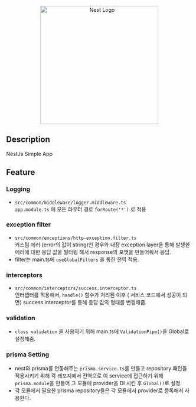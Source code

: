 <p align="center">
  <a href="http://nestjs.com/" target="blank"><img src="https://nestjs.com/img/logo_text.svg" width="320" alt="Nest Logo" /></a>
</p>

[circleci-image]: https://img.shields.io/circleci/build/github/nestjs/nest/master?token=abc123def456
[circleci-url]: https://circleci.com/gh/nestjs/nest

## Description

NestJs Simple App

## Feature

### Logging

- `src/common/middleware/logger.middleware.ts`  
  `app.module.ts` 에 모든 라우터 경로 `forRoute('*')` 로 적용

### exception filter

- `src/common/exceptions/http-exception.filter.ts`  
  커스텀 에러 (error의 값이 string)인 경우와 내장 exception layer을 통해 발생한 에러에 대한 응답 값을 필터링 해서 response의 포맷을 만들어줘서 응답.
- filter는 main.ts에 `useGlobalFilters` 을 통한 전역 적용.

### interceptors

- `src/common/interceptors/success.interceptor.ts`  
  인터셉터를 적용해서, `handle()` 함수가 처리된 이후 ( 서비스 코드에서 성공이 되면) success.interceptor를 통해 응답 값의 형태를 변경해줌.

### validation

- `class validation` 을 사용하기 위해 main.ts에 `ValidationPipe()`을 Global로 설정해줌.

### prisma Setting

- nest와 prisma를 연동해주는 `prisma.service.ts`를 만들고 repository 패턴을 적용시키기 위해 각 레포지에서 전역으로 이 service에 접근하기 위해 `prisma.module`을 만들어 그 모듈에 provider을 DI 시킨 후 `Global()`로 설정.
- 각 모듈에서 필요한 prisma repository들은 각 모듈에서 provider로 등록해서 사용한다.
